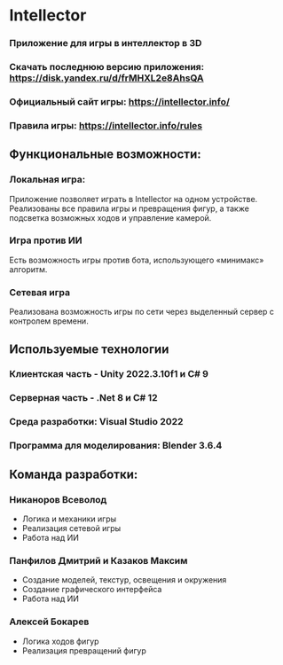 # Intellector
### Приложение для игры в интеллектор в 3D
### Скачать последнюю версию приложения: https://disk.yandex.ru/d/frMHXL2e8AhsQA
### Официальный сайт игры: https://intellector.info/
### Правила игры: https://intellector.info/rules

## Функциональные возможности:
### Локальная игра:
Приложение позволяет играть в Intellector на одном устройстве. Реализованы все правила игры и превращения фигур, а также подсветка возможных ходов и управление камерой. 

### Игра против ИИ
Есть возможность игры против бота, использующего «минимакс» алгоритм.

### Сетевая игра 
Реализована возможность игры по сети через выделенный сервер с контролем времени.

## Используемые технологии
### Клиентская часть - Unity 2022.3.10f1 и C# 9
### Серверная часть - .Net 8 и C# 12
### Среда разработки: Visual Studio 2022
### Программа для моделирования: Blender 3.6.4


## Команда разработки:
### Никаноров Всеволод
- Логика и механики игры
- Реализация сетевой игры
- Работа над ИИ

### Панфилов Дмитрий и Казаков Максим
- Создание моделей, текстур, освещения и окружения 
- Создание графического интерфейса
- Работа над ИИ

### Алексей Бокарев
- Логика ходов фигур
- Реализация превращений фигур
